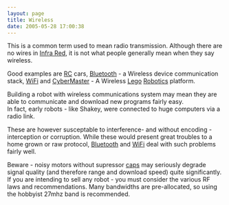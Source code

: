 ```yaml
---
layout: page
title: Wireless
date: 2005-05-28 17:00:38
---
```

<p>This is a common term used to mean radio transmission. Although there are no wires in <a href="/wiki/infra_red.html" title="A type of EM radiation commonly used for digital communications">Infra Red</a>, it is not what people generally mean when they say wireless.
</p>
<p>Good examples are <a href="/wiki/rc.html" title="Remote Control">RC</a> cars, <a href="/wiki/bluetooth.html" title="Bluetooth">Bluetooth</a> - a Wireless device communication stack, <a href="/wiki/wifi.html" title="Wireless Lan">WiFi</a> and <a href="/wiki/cybermaster.html" title="CyberMaster">CyberMaster</a> - A Wireless <a href="/wiki/lego.html" title="The best known construction toy">Lego</a> <a href="/wiki/robotic.html" title="Robotic">Robotics</a> platform.
</p>
<p>Building a robot with wireless communications system may mean they are able to communicate and download new programs fairly easy.
<br/>In fact, early robots - like Shakey, were connected to huge computers via a radio link.
</p>
<p>These are however susceptable to interference- and without encoding - interception or corruption. While these would present great troubles to a home grown or raw protocol, <a href="/wiki/bluetooth.html" title="Bluetooth">Bluetooth</a> and <a href="/wiki/wifi.html" title="Wireless Lan">WiFi</a> deal with such problems fairly well.
</p>
<p>Beware - noisy motors without supressor <a href="/wiki/capacitor.html" title="Capacitor">caps</a> may seriously degrade signal quality (and therefore range and download speed) quite significantly. If you are intending to sell any robot - you must consider the various RF laws and recommendations. Many bandwidths are pre-allocated, so using the hobbyist 27mhz band is recommended.
</p>
